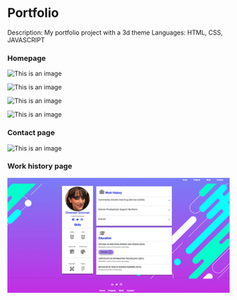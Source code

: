 # Portfolio

Description:
My portfolio project with a 3d theme
Languages: HTML, CSS, JAVASCRIPT

### **Homepage**
![This is an image](https://github.com/codercat123/portfolio/blob/main/Readme-assets/homepage%20-%20prototype.png)

![This is an image](https://github.com/codercat123/portfolio/blob/main/Readme-assets/tech%20skills%20-%20prototype.png)

![This is an image](https://github.com/codercat123/portfolio/blob/main/Readme-assets/soft%20skills%20-%20prototype.png)

![This is an image](https://github.com/codercat123/portfolio/blob/main/Readme-assets/get%20in%20touch%20-%20prototype.png)


### **Contact page**
![This is an image](https://github.com/codercat123/portfolio/blob/main/Readme-assets/contact%20pg%20-%20prototype.png)


### **Work history page**
![This is an image](https://github.com/codercat123/portfolio/blob/main/Readme-assets/work-history.PNG)










